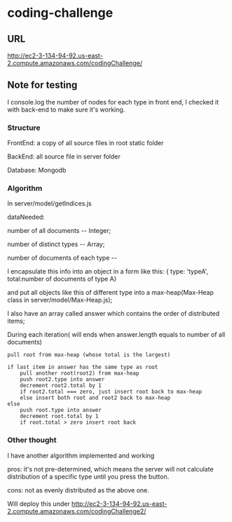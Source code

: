 # coding-challenge

## URL
http://ec2-3-134-94-92.us-east-2.compute.amazonaws.com/codingChallenge/

## Note for testing
I console.log the number of nodes for each type in front end, I checked it with back-end to make sure it's working.


### Structure
FrontEnd: a copy of all source files in root static folder

BackEnd: all source file in server folder

Database: Mongodb

### Algorithm 

In server/model/getIndices.js

dataNeeded: 

number of all documents -- Integer;

number of distinct types -- Array;

number of documents of each type -- 

I encapsulate this info into an object in a form like this: 
{ type: 'typeA', 
  total:number of documents of type A} 
  
  and put all objects like this of different type into a max-heap(Max-Heap class in server/model/Max-Heap.js);
  
I also have an array called answer which contains the order of distributed items;

During each iteration( will ends when answer.length equals to number of all documents)

    pull root from max-heap (whose total is the largest)
    
    if last item in answer has the same type as root
        pull another root(root2) from max-heap
        push root2.type into answer
        decrement root2.total by 1
        if root2.total === zero, just insert root back to max-heap
        else insert both root and root2 back to max-heap
    else
        push root.type into answer
        decrement root.total by 1
        if root.total > zero insert root back


### Other thought
I have another algorithm implemented and working

pros: it's not pre-determined, which means the server will not calculate distribution of a specific type until you press the button.

cons: not as evenly distributed as the above one.

Will deploy this under http://ec2-3-134-94-92.us-east-2.compute.amazonaws.com/codingChallenge2/

